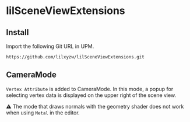 lilSceneViewExtensions
====

## Install

Import the following Git URL in UPM.

```
https://github.com/lilxyzw/lilSceneViewExtensions.git
```

## CameraMode

`Vertex Attribute` is added to CameraMode. In this mode, a popup for selecting vertex data is displayed on the upper right of the scene view.

⚠ The mode that draws normals with the geometry shader does not work when using `Metal` in the editor.